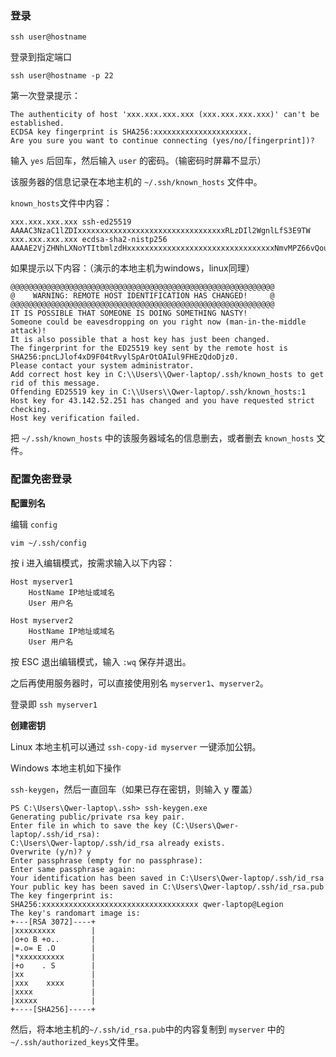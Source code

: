 ### 登录

`ssh user@hostname`

登录到指定端口

`ssh user@hostname -p 22`

第一次登录提示：

```shell
The authenticity of host 'xxx.xxx.xxx.xxx (xxx.xxx.xxx.xxx)' can't be established.
ECDSA key fingerprint is SHA256:xxxxxxxxxxxxxxxxxxxxx.
Are you sure you want to continue connecting (yes/no/[fingerprint])?
```

输入 `yes` 后回车，然后输入 `user` 的密码。（输密码时屏幕不显示）

该服务器的信息记录在本地主机的 `~/.ssh/known_hosts` 文件中。

`known_hosts`文件中内容：

```shell
xxx.xxx.xxx.xxx ssh-ed25519 AAAAC3NzaC1lZDIxxxxxxxxxxxxxxxxxxxxxxxxxxxxxxxxxRLzDIl2WgnlLfS3E9TW
xxx.xxx.xxx.xxx ecdsa-sha2-nistp256 AAAAE2VjZHNhLXNoYTItbmlzdHxxxxxxxxxxxxxxxxxxxxxxxxxxxxxxxxxNmvMPZ66vQouwRA7jy5Xn3BnWPvwY3YXXNIxxxxxxxxxxxxxxxxxxxxxxxEtHm8072Eb254ni3WVCiqc=
```

如果提示以下内容：（演示的本地主机为windows，linux同理）

```shell
@@@@@@@@@@@@@@@@@@@@@@@@@@@@@@@@@@@@@@@@@@@@@@@@@@@@@@@@@@@
@    WARNING: REMOTE HOST IDENTIFICATION HAS CHANGED!     @
@@@@@@@@@@@@@@@@@@@@@@@@@@@@@@@@@@@@@@@@@@@@@@@@@@@@@@@@@@@
IT IS POSSIBLE THAT SOMEONE IS DOING SOMETHING NASTY!
Someone could be eavesdropping on you right now (man-in-the-middle attack)!
It is also possible that a host key has just been changed.
The fingerprint for the ED25519 key sent by the remote host is
SHA256:pncLJlof4xD9F04tRvylSpArOtOAIul9FHEzQdoDjz0.
Please contact your system administrator.
Add correct host key in C:\\Users\\Qwer-laptop/.ssh/known_hosts to get rid of this message.
Offending ED25519 key in C:\\Users\\Qwer-laptop/.ssh/known_hosts:1
Host key for 43.142.52.251 has changed and you have requested strict checking.
Host key verification failed.
```

把 `~/.ssh/known_hosts` 中的该服务器域名的信息删去，或者删去 `known_hosts` 文件。

### 配置免密登录

**配置别名**

编辑 `config`

`vim ~/.ssh/config`

按 i 进入编辑模式，按需求输入以下内容：

```shell
Host myserver1
    HostName IP地址或域名
    User 用户名

Host myserver2
    HostName IP地址或域名
    User 用户名
```

按 ESC 退出编辑模式，输入 `:wq` 保存并退出。

之后再使用服务器时，可以直接使用别名 `myserver1`、`myserver2`。

登录即 `ssh myserver1`

**创建密钥**

Linux 本地主机可以通过 `ssh-copy-id myserver` 一键添加公钥。

Windows 本地主机如下操作

`ssh-keygen`，然后一直回车（如果已存在密钥，则输入 y 覆盖）

```shell
PS C:\Users\Qwer-laptop\.ssh> ssh-keygen.exe
Generating public/private rsa key pair.
Enter file in which to save the key (C:\Users\Qwer-laptop/.ssh/id_rsa):
C:\Users\Qwer-laptop/.ssh/id_rsa already exists.
Overwrite (y/n)? y
Enter passphrase (empty for no passphrase):
Enter same passphrase again:
Your identification has been saved in C:\Users\Qwer-laptop/.ssh/id_rsa
Your public key has been saved in C:\Users\Qwer-laptop/.ssh/id_rsa.pub
The key fingerprint is:
SHA256:xxxxxxxxxxxxxxxxxxxxxxxxxxxxxxxxxxx qwer-laptop@Legion
The key's randomart image is:
+---[RSA 3072]----+
|xxxxxxxxx        |
|o+o B +o..       |
|=.o= E .O        |
|*xxxxxxxxxx      |
|+o    . S        |
|xx               |
|xxx    xxxx      |
|xxxx             |
|xxxxx            |
+----[SHA256]-----+
```

然后，将本地主机的`~/.ssh/id_rsa.pub`中的内容复制到 `myserver` 中的`~/.ssh/authorized_keys`文件里。

